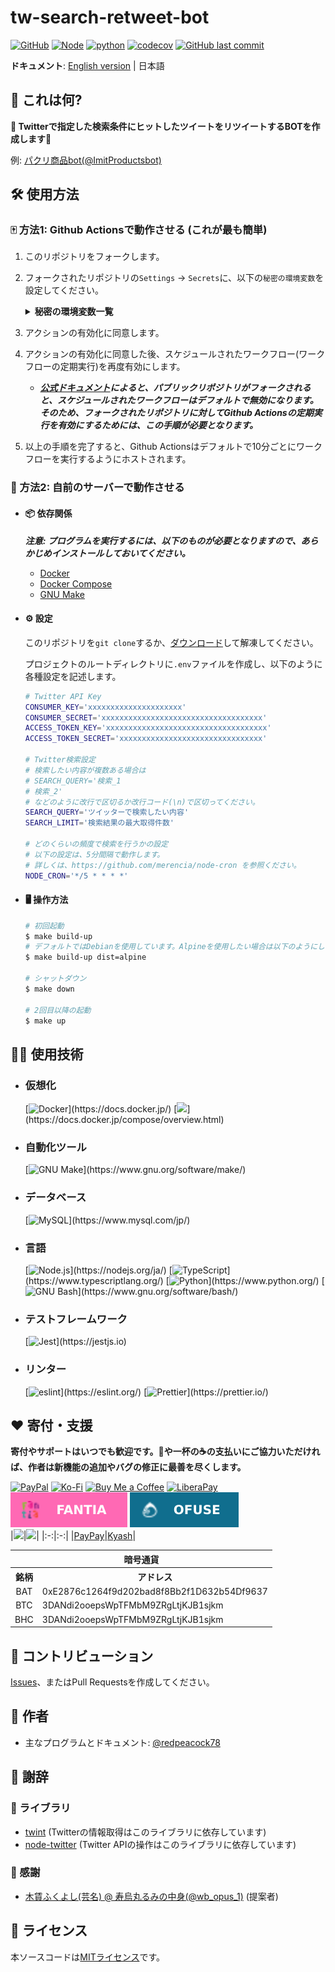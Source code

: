 # tw-search-retweet-bot

[![GitHub](https://img.shields.io/github/license/redpeacock78/tw-search-retweet-bot)](https://github.com/redpeacock78/tw-search-retweet-bot/blob/master/LICENCE) [![Node](https://img.shields.io/badge/node-%3E%3D%2014.17.1-brightgreen)](https://nodejs.org/ja/) [![python](https://img.shields.io/badge/python-%3E%3D%203.7.3-blue)](https://www.python.org/) [![codecov](https://codecov.io/gh/redpeacock78/tw-search-retweet-bot/branch/master/graph/badge.svg?token=OF4BLGPS8Z)](https://codecov.io/gh/redpeacock78/tw-search-retweet-bot) [![GitHub last commit](https://img.shields.io/github/last-commit/redpeacock78/tw-search-retweet-bot)](https://github.com/redpeacock78/tw-search-retweet-bot/commits/master)  

**ドキュメント**: [English version](https://github.com/redpeacock78/tw-search-retweet-bot/blob/master/README.md) | 日本語


## 📄 これは何?
**🤖 Twitterで指定した検索条件にヒットしたツイートをリツイートするBOTを作成します🐤**  
  
例: [パクリ商品bot(@ImitProductsbot)](https://twitter.com/ImitProductsbot)  



## 🛠 使用方法
### 🀄️ 方法1: Github Actionsで動作させる (これが最も簡単)
1. このリポジトリをフォークします。
2. フォークされたリポジトリの`Settings` -> `Secrets`に、以下の`秘密の環境変数`を設定してください。
    <details><summary><b>秘密の環境変数一覧</b></summary><div>

    |変数名|内容|デフォルト値|必須|注釈|
    |:-:|:-:|:-:|:-:|:-:|
    |`CONSUMER_KEY`|Twitter APIコンシューマーキー|-|はい||
    |`CONSUMER_SECRET`|Twitter APIコンシューマーシークレット|-|はい||
    |`ACCESS_TOKEN_KEY`|Twitter APIアクセストークンキー|-|はい|`Read and Write`の権限を付与した後に取得したトークンを使用します。|
    |`ACCESS_TOKEN_SECRET`|Twitter APIアクセストークンシークレット|-|はい|同上|
    |`SEARCH_QUERY`|Twitterで検索したい内容|-|はい|Twitterで検索したい内容([`検索コマンド`](https://developer.twitter.com/en/docs/twitter-api/v1/rules-and-filtering/search-operators)を使用することができます)。|
    |`SEARCH_LIMIT`|検索対象となる最大件数|100|いいえ|デフォルトでは、100件のアイテムを取得するように設定されています(APIの制限により、100件以上の数値を設定することは推奨されません)。|
    </div></details>
3. アクションの有効化に同意します。
4. アクションの有効化に同意した後、スケジュールされたワークフロー(ワークフローの定期実行)を再度有効にします。 
    - ***[公式ドキュメント](https://docs.github.com/en/actions/managing-workflow-runs/disabling-and-enabling-a-workflow)によると、パブリックリポジトリがフォークされると、スケジュールされたワークフローはデフォルトで無効になります。そのため、フォークされたリポジトリに対してGithub Actionsの定期実行を有効にするためには、この手順が必要となります。***
5. 以上の手順を完了すると、Github Actionsはデフォルトで10分ごとにワークフローを実行するようにホストされます。

### 🎴 方法2: 自前のサーバーで動作させる
- #### 📦 依存関係
  ***注意: プログラムを実行するには、以下のものが必要となりますので、あらかじめインストールしておいてください。***
  - [Docker](https://docs.docker.jp/)
  - [Docker Compose](https://docs.docker.jp/compose/overview.html)
  - [GNU Make](https://www.gnu.org/software/make/)

- #### ⚙ 設定
  このリポジトリを`git clone`するか、[ダウンロード](https://github.com/redpeacock78/tw-search-retweet-bot/archive/refs/heads/master.zip)して解凍してください。  

  プロジェクトのルートディレクトリに`.env`ファイルを作成し、以下のように各種設定を記述します。
  ```bash
  # Twitter API Key
  CONSUMER_KEY='xxxxxxxxxxxxxxxxxxxxx'
  CONSUMER_SECRET='xxxxxxxxxxxxxxxxxxxxxxxxxxxxxxxxxxxx'
  ACCESS_TOKEN_KEY='xxxxxxxxxxxxxxxxxxxxxxxxxxxxxxxxxxxx'
  ACCESS_TOKEN_SECRET='xxxxxxxxxxxxxxxxxxxxxxxxxxxxxxxx'

  # Twitter検索設定
  # 検索したい内容が複数ある場合は
  # SEARCH_QUERY='検索_1
  # 検索_2'
  # などのように改行で区切るか改行コード(\n)で区切ってください。
  SEARCH_QUERY='ツイッターで検索したい内容'
  SEARCH_LIMIT='検索結果の最大取得件数'

  # どのくらいの頻度で検索を行うかの設定
  # 以下の設定は、5分間隔で動作します。
  # 詳しくは、https://github.com/merencia/node-cron を参照ください。
  NODE_CRON='*/5 * * * *'
  ```

- #### 🖥  操作方法
  ```bash
  # 初回起動
  $ make build-up
  # デフォルトではDebianを使用しています。Alpineを使用したい場合は以下のようにしてください。
  $ make build-up dist=alpine

  # シャットダウン
  $ make down

  # 2回目以降の起動
  $ make up
  ```

## 🧑‍💻 使用技術
- ### 仮想化
  [![Docker](https://img.shields.io/badge/docker(20.10.7)-0db7ed.svg?style=for-the-badge&logo=docker&logoColor=white)](https://docs.docker.jp/) [![](https://img.shields.io/badge/docker%20compose(1.29.2)-0db7ed.svg?style=for-the-badge&logo=docker&logoColor=white)](https://docs.docker.jp/compose/overview.html)
- ### 自動化ツール
  [![GNU Make](https://img.shields.io/badge/gnu%20make(3.81)-A42E2B?style=for-the-badge&logo=gnu&logoColor=white)](https://www.gnu.org/software/make/)
- ### データベース
  [![MySQL](https://img.shields.io/badge/mysql(8.0.19)-4479A1.svg?style=for-the-badge&logo=mysql&logoColor=white)](https://www.mysql.com/jp/)
- ### 言語
  [![Node.js](https://img.shields.io/badge/node.js(16.3.0)-43853D.svg?style=for-the-badge&logo=node.js&logoColor=white)](https://nodejs.org/ja/) [![TypeScript](https://img.shields.io/badge/typescript(4.3.5)-007ACC.svg?style=for-the-badge&logo=typescript&logoColor=white)](https://www.typescriptlang.org/) [![Python](https://img.shields.io/badge/python(3.9.5)-14354C.svg?style=for-the-badge&logo=python&logoColor=white)](https://www.python.org/) [![GNU Bash](https://img.shields.io/badge/gnu%20bash(5.1.8)-4EAA25.svg?style=for-the-badge&logo=gnu%20bash&logoColor=white)](https://www.gnu.org/software/bash/)
- ### テストフレームワーク
  [![Jest](https://img.shields.io/badge/jest(27.0.6)-C21325.svg?style=for-the-badge&logo=jest&logoColor=white)](https://jestjs.io)
- ### リンター
  [![eslint](https://img.shields.io/badge/ESLint(7.30.0)-4B3263?style=for-the-badge&logo=eslint&logoColor=white)](https://eslint.org/) [![Prettier](https://img.shields.io/badge/Prettier(2.3.2)-F7B93E?style=for-the-badge&logo=prettier&logoColor=white)](https://prettier.io/)

## ❤ 寄付・支援
**寄付やサポートはいつでも歓迎です。🥓や一杯の☕️の支払いにご協力いただければ、作者は新機能の追加やバグの修正に最善を尽くします。**  
  
[![PayPal](https://img.shields.io/badge/PayPal-00457C?style=for-the-badge&logo=paypal&logoColor=white)](https://www.paypal.me/redpeacock78) [![Ko-Fi](https://img.shields.io/badge/Ko--fi-F16061?style=for-the-badge&logo=ko-fi&logoColor=white)](https://ko-fi.com/redpeacock78) [![Buy Me a Coffee](https://img.shields.io/badge/Buy%20Me%20a%20Coffee-ffdd00?style=for-the-badge&logo=buy-me-a-coffee&logoColor=black)](https://www.buymeacoffee.com/redpeacock78) [![LiberaPay](https://img.shields.io/badge/Liberapay-F6C915?style=for-the-badge&logo=liberapay&logoColor=black)](https://liberapay.com/redpeacock78/donate) [![Fantia](https://raw.githubusercontent.com/redpeacock78/imgs/master/logo.svg)](https://fantia.jp/fanclubs/218155/plans) [![ofuse](https://raw.githubusercontent.com/redpeacock78/imgs/master/ofuse_logo.svg)](https://ofuse.me/redpeacock78)  
|<img src="https://i.imgur.com/yEjo3BS.jpg"  width="50%">|<img src="https://i.imgur.com/Mj43KvP.jpg" width="33%">|
|:-:|:-:|
|[PayPay](https://paypay.ne.jp/guide/send/?_ga=2.238451843.205875726.1558440708-447181547.1558440708)|[Kyash](https://support.kyash.co/hc/ja/articles/900002413646-%E9%80%81%E9%87%91%E6%96%B9%E6%B3%95)|  
<table>
  <thead>
    <tr>
      <th colspan="2" align="center">暗号通貨</th>
    </tr>
  </thead>
  <th align="center">銘柄</th>
  <th align="center">アドレス</th>
  <tr>
    <td align="center">BAT</td>
    <td align="left">0xE2876c1264f9d202bad8f8Bb2f1D632b54Df9637</td>
  <tr>
    <td align="center">BTC</td>
    <td align="left">3DANdi2ooepsWpTFMbM9ZRgLtjKJB1sjkm</td>
  <tr>
    <td align="center">BHC</td>
    <td align="left">3DANdi2ooepsWpTFMbM9ZRgLtjKJB1sjkm</td>
  </tr>
</table>

## 🚀 コントリビューション
[Issues](https://github.com/redpeacock78/tw-search-retweet-bot/issues/new)、またはPull Requestsを作成してください。  


## 👾 作者
- 主なプログラムとドキュメント: [@redpeacock78](https://github.com/redpeacock78)


## 🎉 謝辞
### 📕 ライブラリ
- [twint](https://github.com/twintproject/twint) (Twitterの情報取得はこのライブラリに依存しています)
- [node-twitter](https://github.com/desmondmorris/node-twitter) (Twitter APIの操作はこのライブラリに依存しています)
### 🎁 感謝
- [木賃ふくよし(芸名) @ 寿烏丸るみの中身(@wb_opus_1)](https://twitter.com/wb_opus_1) (提案者)


## 🥝 ライセンス
本ソースコードは[MITライセンス](https://github.com/redpeacock78/tw-search-retweet-bot/blob/master/LICENCE)です。